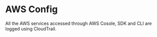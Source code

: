 # AWS Config
All the AWS services accessed through AWS Cosole, SDK and CLI are logged using CloudTrail.
